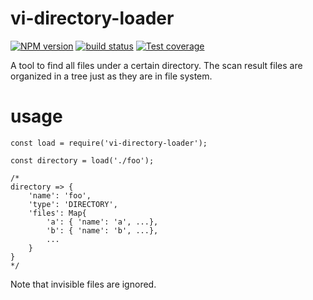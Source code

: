 # vi-directory-loader

[![NPM version][npm-image]][npm-url]
[![build status][travis-image]][travis-url]
[![Test coverage][coveralls-image]][coveralls-url]

A tool to find all files under a certain directory. The scan result files are organized in a tree just as they are in file system.

# usage

```
const load = require('vi-directory-loader');

const directory = load('./foo');

/*
directory => {
    'name': 'foo',
    'type': 'DIRECTORY',
    'files': Map{
        'a': { 'name': 'a', ...},
        'b': { 'name': 'b', ...},
        ...
    }
}
*/

```

Note that invisible files are ignored.

[npm-image]: https://img.shields.io/npm/v/vi-directory-loader.svg?style=flat-square
[npm-url]: https://www.npmjs.com/package/vi-directory-loader
[travis-image]: https://img.shields.io/travis/viRingbells/vi-directory-loader/master.svg?style=flat-square
[travis-url]: https://travis-ci.org/viRingbells/vi-directory-loader
[coveralls-image]: https://img.shields.io/codecov/c/github/viRingbells/vi-directory-loader.svg?style=flat-square
[coveralls-url]: https://codecov.io/github/viRingbells/vi-directory-loader?branch=master
